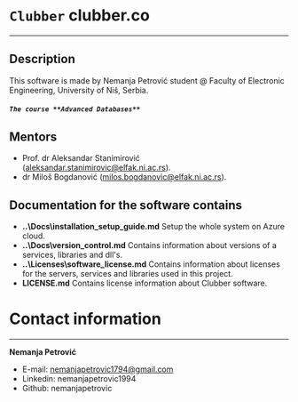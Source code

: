 # ```Clubber``` **clubber.co**
****

## Description

This software is made by Nemanja Petrović student @ Faculty of Electronic Engineering, University of Niš, Serbia.

##### ```The course **Advanced Databases**```

## Mentors
- Prof. dr Aleksandar Stanimirović (aleksandar.stanimirovic@elfak.ni.ac.rs).
- dr Miloš Bogdanović (milos.bogdanovic@elfak.ni.ac.rs).

## Documentation for the software contains
- **..\Docs\installation\_setup\_guide.md** Setup the whole system on Azure cloud.
- **..\Docs\version_control.md** Contains information about versions of a services, libraries and dll's.
- **..\Licenses\software_license.md** Contains information about licenses for the servers, services and libraries used in this project.
- **LICENSE.md** Contains license information about Clubber software.
 
# Contact information
---
**Nemanja Petrović**

 - E-mail: nemanjapetrovic1794@gmail.com
 - Linkedin: nemanjapetrovic1994
 - Github: nemanjapetrovic